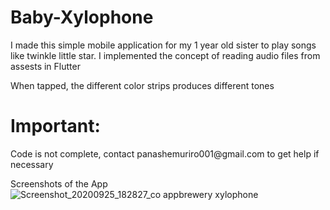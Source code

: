 # Baby-Xylophone
I made this simple mobile application for my 1 year old sister to play songs like twinkle little star. I implemented the concept of reading audio files from assests in Flutter

When tapped, the different color strips produces different tones
<h1>Important:</h1> Code is not complete, contact panashemuriro001@gmail.com to get help if necessary


Screenshots of the App
![Screenshot_20200925_182827_co appbrewery xylophone](https://user-images.githubusercontent.com/60305441/94323943-37b6f500-ff5d-11ea-8f02-a819c8eca6be.jpg)
